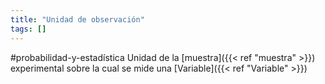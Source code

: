 ```yaml
---
title: "Unidad de observación"
tags: []
---
```

#probabilidad-y-estadística 
Unidad de la [muestra]({{< ref "muestra" >}}) experimental sobre la cual se mide una [Variable]({{< ref "Variable" >}})